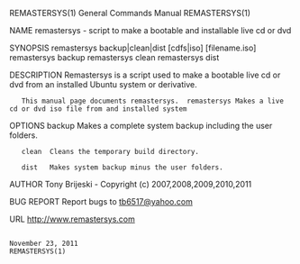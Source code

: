 REMASTERSYS(1)                                                                                                                                  General Commands Manual                                                                                                                                  REMASTERSYS(1)

NAME
       remastersys - script to make a bootable and installable live cd or dvd

SYNOPSIS
       remastersys backup|clean|dist [cdfs|iso] [filename.iso]
       remastersys backup
       remastersys clean
       remastersys dist

DESCRIPTION
       Remastersys is a script used to make a bootable live cd or dvd from an installed Ubuntu system or derivative.

       This manual page documents remastersys.  remastersys Makes a live cd or dvd iso file from and installed system

   OPTIONS
       backup Makes a complete system backup including the user folders.

       clean  Cleans the temporary build directory.

       dist   Makes system backup minus the user folders.

AUTHOR
       Tony Brijeski - Copyright (c) 2007,2008,2009,2010,2011

BUG REPORT
       Report bugs to tb6517@yahoo.com

URL
       http://www.remastersys.com

                                                                                                                                                   November 23, 2011                                                                                                                                     REMASTERSYS(1)
